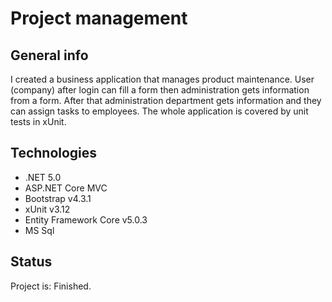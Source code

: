 # Project management 

## General info
I created a business application that manages product maintenance. User (company) after login can fill a form then administration gets information from a form. After that administration department gets information and they can assign tasks to employees. The whole application is covered by unit tests in xUnit.

## Technologies
* .NET 5.0
* ASP.NET Core MVC
* Bootstrap v4.3.1
* xUnit v3.12
* Entity Framework Core v5.0.3
* MS Sql

## Status
Project is: Finished.
